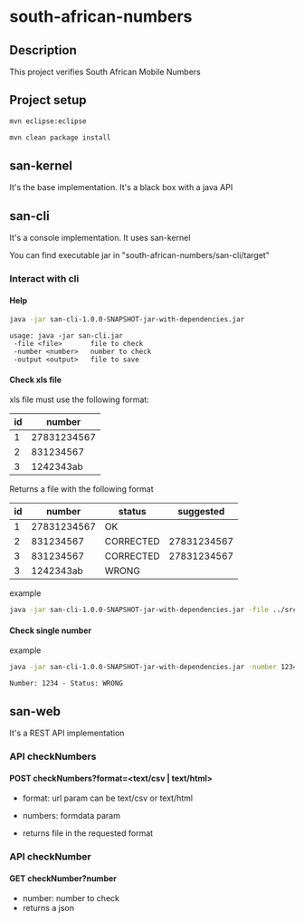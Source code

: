 # south-african-numbers

## Description

This project verifies South African Mobile Numbers

## Project setup

```bash
mvn eclipse:eclipse

mvn clean package install
```
## san-kernel

It's the base implementation. It's a black box with a java API

## san-cli

It's a console implementation. It uses san-kernel

You can find executable jar in "south-african-numbers/san-cli/target"


### Interact with cli

#### Help

```bash
java -jar san-cli-1.0.0-SNAPSHOT-jar-with-dependencies.jar 
```

```
usage: java -jar san-cli.jar
 -file <file>       file to check
 -number <number>   number to check
 -output <output>   file to save
```

#### Check xls file

xls file must use the following format:

id | number 
--- | --- 
1 | 27831234567
2 | 831234567
3 | 1242343ab

Returns a file with the following format

id | number | status | suggested
--- | --- | --- | --- 
1 | 27831234567 | OK |
2 | 831234567 | CORRECTED | 27831234567
3 | 831234567 | CORRECTED | 27831234567
3 | 1242343ab | WRONG |

example

```bash
java -jar san-cli-1.0.0-SNAPSHOT-jar-with-dependencies.jar -file ../src/test/resources/South_African_Mobile_Numbers.xlsx
```

#### Check single number

example

```bash
java -jar san-cli-1.0.0-SNAPSHOT-jar-with-dependencies.jar -number 1234
```

```
Number: 1234 - Status: WRONG
```

## san-web

It's a REST API implementation

### API checkNumbers

#### POST checkNumbers?format=<text/csv | text/html>

- format: url param can be  text/csv or text/html
- numbers: formdata param

- returns file in the requested format 

### API checkNumber

#### GET checkNumber?number

- number: number to check
- returns a json 

